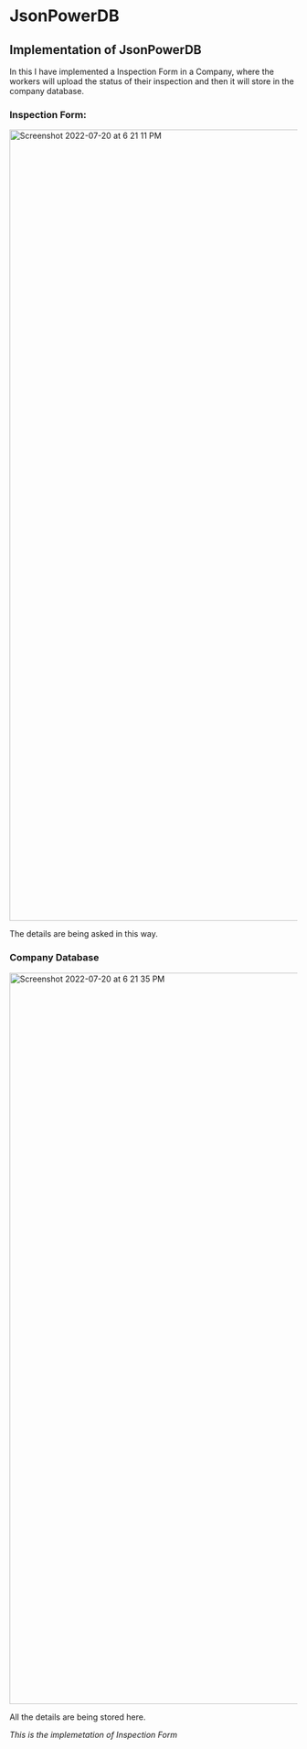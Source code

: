 # JsonPowerDB
## Implementation of JsonPowerDB

In this I have implemented a Inspection Form in a Company, where the workers will upload the status of their inspection and then it will store in the company database.

### **Inspection Form:**

<img width="1384" alt="Screenshot 2022-07-20 at 6 21 11 PM" src="https://user-images.githubusercontent.com/70621941/179986746-fce5fa80-d4fa-49ab-b909-2fc5ae685877.png">

The details are being asked in this way.

### **Company Database**

<img width="1279" alt="Screenshot 2022-07-20 at 6 21 35 PM" src="https://user-images.githubusercontent.com/70621941/179986935-1d352428-ae5a-484a-aea8-df07d7432e9c.png">

All the details are being stored here.

*This is the implemetation of Inspection Form*
